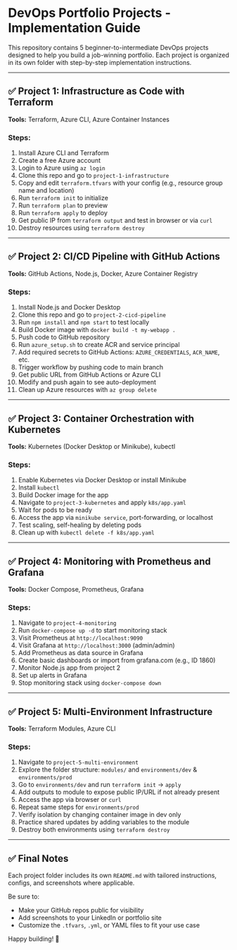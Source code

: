 # DevOps Portfolio Projects - Implementation Guide

This repository contains 5 beginner-to-intermediate DevOps projects designed to help you build a job-winning portfolio. Each project is organized in its own folder with step-by-step implementation instructions.

---

## ✅ Project 1: Infrastructure as Code with Terraform

**Tools:** Terraform, Azure CLI, Azure Container Instances

### Steps:

1. Install Azure CLI and Terraform
2. Create a free Azure account
3. Login to Azure using `az login`
4. Clone this repo and go to `project-1-infrastructure`
5. Copy and edit `terraform.tfvars` with your config (e.g., resource group name and location)
6. Run `terraform init` to initialize
7. Run `terraform plan` to preview
8. Run `terraform apply` to deploy
9. Get public IP from `terraform output` and test in browser or via `curl`
10. Destroy resources using `terraform destroy`

---

## ✅ Project 2: CI/CD Pipeline with GitHub Actions

**Tools:** GitHub Actions, Node.js, Docker, Azure Container Registry

### Steps:

1. Install Node.js and Docker Desktop
2. Clone this repo and go to `project-2-cicd-pipeline`
3. Run `npm install` and `npm start` to test locally
4. Build Docker image with `docker build -t my-webapp .`
5. Push code to GitHub repository
6. Run `azure_setup.sh` to create ACR and service principal
7. Add required secrets to GitHub Actions: `AZURE_CREDENTIALS`, `ACR_NAME`, etc.
8. Trigger workflow by pushing code to main branch
9. Get public URL from GitHub Actions or Azure CLI
10. Modify and push again to see auto-deployment
11. Clean up Azure resources with `az group delete`

---

## ✅ Project 3: Container Orchestration with Kubernetes

**Tools:** Kubernetes (Docker Desktop or Minikube), kubectl

### Steps:

1. Enable Kubernetes via Docker Desktop or install Minikube
2. Install `kubectl`
3. Build Docker image for the app
4. Navigate to `project-3-kubernetes` and apply `k8s/app.yaml`
5. Wait for pods to be ready
6. Access the app via `minikube service`, port-forwarding, or localhost
7. Test scaling, self-healing by deleting pods
8. Clean up with `kubectl delete -f k8s/app.yaml`

---

## ✅ Project 4: Monitoring with Prometheus and Grafana

**Tools:** Docker Compose, Prometheus, Grafana

### Steps:

1. Navigate to `project-4-monitoring`
2. Run `docker-compose up -d` to start monitoring stack
3. Visit Prometheus at `http://localhost:9090`
4. Visit Grafana at `http://localhost:3000` (admin/admin)
5. Add Prometheus as data source in Grafana
6. Create basic dashboards or import from grafana.com (e.g., ID 1860)
7. Monitor Node.js app from project 2
8. Set up alerts in Grafana
9. Stop monitoring stack using `docker-compose down`

---

## ✅ Project 5: Multi-Environment Infrastructure

**Tools:** Terraform Modules, Azure CLI

### Steps:

1. Navigate to `project-5-multi-environment`
2. Explore the folder structure: `modules/` and `environments/dev` & `environments/prod`
3. Go to `environments/dev` and run `terraform init` → `apply`
4. Add outputs to module to expose public IP/URL if not already present
5. Access the app via browser or `curl`
6. Repeat same steps for `environments/prod`
7. Verify isolation by changing container image in dev only
8. Practice shared updates by adding variables to the module
9. Destroy both environments using `terraform destroy`

---

## ✅ Final Notes

Each project folder includes its own `README.md` with tailored instructions, configs, and screenshots where applicable.

Be sure to:

* Make your GitHub repos public for visibility
* Add screenshots to your LinkedIn or portfolio site
* Customize the `.tfvars`, `.yml`, or YAML files to fit your use case

Happy building! 🚀
